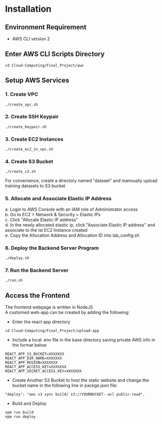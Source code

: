 # Installation

## Environment Requirement
- AWS CLI version 2

## Enter AWS CLI Scripts Directory
```
cd Cloud-Computing/Final_Project/aws
```

## Setup AWS Services
### 1. Create VPC
```
./create_vpc.sh
```
### 2. Create SSH Keypair
```
./create_keypair.sh
```
### 3. Create EC2 Instances
```
./create_ec2_in_vpc.sh
```
### 4. Create S3 Bucket
```
./create_s3.sh
```
For convenience, create a directory named "dataset" and mannually upload training datasets to S3 bucket  
### 5. Allocate and Associate Elastic IP Address
a. Login to AWS Console with an IAM role of Administrator access  
b. Go to EC2 > Network & Security > Elastic IPs  
c. Click "Allocate Elastic IP address"  
d. In the newly allocated elastic ip, click "Associate Elastic IP address" and associate to the lst EC2 Instance created  
e. Copy the Allocation Address and Allocation ID into lab_config.sh

### 6. Deploy the Backend Server Program
```
./deploy.sh
```

### 7. Run the Backend Server
```
./run.sh
```

## Access the Frontend
The frontend webpage is written in NodeJS  
A customed web-app can be created by adding the following:  
- Enter the react app directory
```
cd Cloud-Computing/Final_Project/upload-app
```
- Include a local .env file in the base directory saving private AWS info in the format below  
```
REACT_APP_S3_BUCKET=XXXXXXX
REACT_APP_DIR_NAME=XXXXXXX
REACT_APP_REGION=XXXXXXX
REACT_APP_ACCESS_KEY=XXXXXXX
REACT_APP_SECRET_ACCESS_KEY=XXXXXXX
```
- Create Another S3 Bucket to host the static website and change the bucket name in the following line in packge.json file:
```
"deploy": "aws s3 sync build/ s3://YOURBUCKET--acl public-read",
```

- Build and Deploy 
```
npm run build
npm run deploy
```

